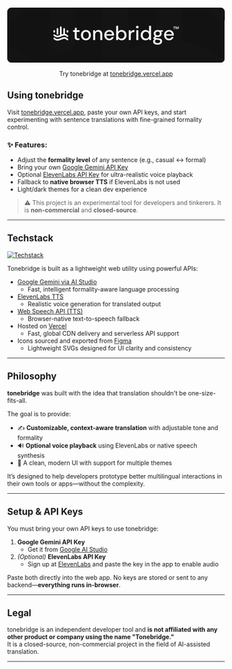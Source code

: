 ![Tonebridge Banner](https://github.com/thecoderexe/tonebridge/blob/main/assets/tonebridge-banner.png?raw=true)

<p align='center'>
Try tonebridge at <a href="https://tonebridge.vercel.app">tonebridge.vercel.app</a>
</p>

## Using tonebridge

Visit [tonebridge.vercel.app](https://tonebridge.vercel.app), paste your own API keys, and start experimenting with sentence translations with fine-grained formality control.

### ✨ Features:
- Adjust the **formality level** of any sentence (e.g., casual ↔️ formal)
- Bring your own [Google Gemini API Key](https://aistudio.google.com/app/prompts)
- Optional [ElevenLabs API Key](https://www.elevenlabs.io/) for ultra-realistic voice playback
- Fallback to **native browser TTS** if ElevenLabs is not used
- Light/dark themes for a clean dev experience

> ⚠️ This project is an experimental tool for developers and tinkerers. It is **non-commercial** and **closed-source**.

---

## Techstack

[![Techstack](https://skillicons.dev/icons?i=html,js,vercel,figma,ai)](https://skillicons.dev)

Tonebridge is built as a lightweight web utility using powerful APIs:

- [Google Gemini via AI Studio](https://aistudio.google.com/)
  - Fast, intelligent formality-aware language processing
- [ElevenLabs TTS](https://www.elevenlabs.io/)
  - Realistic voice generation for translated output
- [Web Speech API (TTS)](https://developer.mozilla.org/en-US/docs/Web/API/Web_Speech_API)
  - Browser-native text-to-speech fallback
- Hosted on [Vercel](https://vercel.com)
  - Fast, global CDN delivery and serverless API support
- Icons sourced and exported from [Figma](https://www.figma.com/community/icons)
  - Lightweight SVGs designed for UI clarity and consistency

---

## Philosophy

**tonebridge** was built with the idea that translation shouldn't be one-size-fits-all.  

The goal is to provide:
- ✍️ **Customizable, context-aware translation** with adjustable tone and formality
- 🔊 **Optional voice playback** using ElevenLabs or native speech synthesis
- 🎨 A clean, modern UI with support for multiple themes

It’s designed to help developers prototype better multilingual interactions in their own tools or apps—without the complexity.

---

## Setup & API Keys

You must bring your own API keys to use tonebridge:

1. **Google Gemini API Key**  
   - Get it from [Google AI Studio](https://aistudio.google.com/app/prompts)
2. *(Optional)* **ElevenLabs API Key**  
   - Sign up at [ElevenLabs](https://www.elevenlabs.io/) and paste the key in the app to enable audio

Paste both directly into the web app. No keys are stored or sent to any backend—**everything runs in-browser**.

---

## Legal

tonebridge is an independent developer tool and **is not affiliated with any other product or company using the name "Tonebridge."**  
It is a closed-source, non-commercial project in the field of AI-assisted translation.

---
